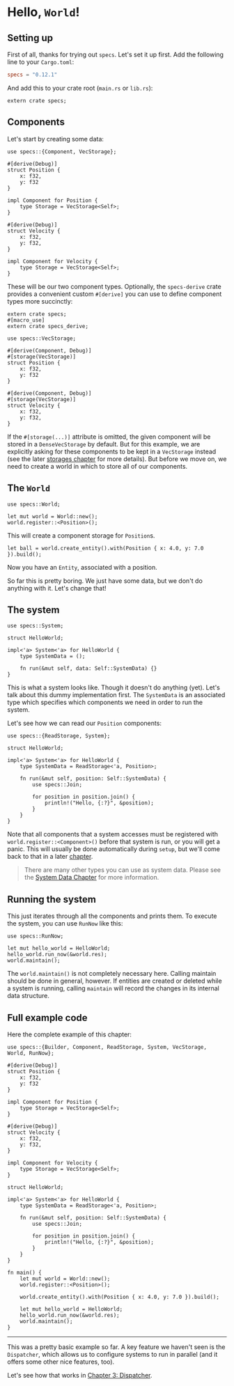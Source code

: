 # Hello, `World`!

## Setting up

First of all, thanks for trying out `specs`. Let's
set it up first. Add the following line to your `Cargo.toml`:

```toml
specs = "0.12.1"
```

And add this to your crate root (`main.rs` or `lib.rs`):

```rust,ignore
extern crate specs;
```

## Components

Let's start by creating some data:

```rust,ignore
use specs::{Component, VecStorage};

#[derive(Debug)]
struct Position {
    x: f32,
    y: f32
}

impl Component for Position {
    type Storage = VecStorage<Self>;
}

#[derive(Debug)]
struct Velocity {
    x: f32,
    y: f32,
}

impl Component for Velocity {
    type Storage = VecStorage<Self>;
}
```

These will be our two component types. Optionally, the `specs-derive` crate
provides a convenient custom `#[derive]` you can use to define component types
more succinctly:

```rust,ignore
extern crate specs;
#[macro_use]
extern crate specs_derive;

use specs::VecStorage;

#[derive(Component, Debug)]
#[storage(VecStorage)]
struct Position {
    x: f32,
    y: f32
}

#[derive(Component, Debug)]
#[storage(VecStorage)]
struct Velocity {
    x: f32,
    y: f32,
}
```

If the `#[storage(...)]` attribute is omitted, the given component will be
stored in a `DenseVecStorage` by default. But for this example, we are
explicitly asking for these components to be kept in a `VecStorage` instead (see
the later [storages chapter][sc] for more details). But before we move on, we
need to create a world in which to store all of our components.

[sc]: ./05_storages.html

## The `World`

```rust,ignore
use specs::World;

let mut world = World::new();
world.register::<Position>();
```

This will create a component storage for `Position`s.

```rust,ignore
let ball = world.create_entity().with(Position { x: 4.0, y: 7.0 }).build();
```

Now you have an `Entity`, associated with a position.

So far this is pretty boring. We just have some data,
but we don't do anything with it. Let's change that!

## The system

```rust,ignore
use specs::System;

struct HelloWorld;

impl<'a> System<'a> for HelloWorld {
    type SystemData = ();

    fn run(&mut self, data: Self::SystemData) {}
}
```

This is what a system looks like. Though it doesn't do anything (yet).
Let's talk about this dummy implementation first.
The `SystemData` is an associated type
which specifies which components we need in order to run
the system.

Let's see how we can read our `Position` components:

```rust,ignore
use specs::{ReadStorage, System};

struct HelloWorld;

impl<'a> System<'a> for HelloWorld {
    type SystemData = ReadStorage<'a, Position>;

    fn run(&mut self, position: Self::SystemData) {
        use specs::Join;

        for position in position.join() {
            println!("Hello, {:?}", &position);
        }
    }
}
```

Note that all components that a system accesses must be registered with
`world.register::<Component>()` before that system is run, or you will get a
panic. This will usually be done automatically during `setup`, but we'll
come back to that in a later [chapter][se].

> There are many other types you can use as system data. Please see the
> [System Data Chapter][cs] for more information.

[cs]: ./06_system_data.html
[se]: ./07_setup.html

## Running the system

This just iterates through all the components and prints
them. To execute the system, you can use `RunNow` like this:

```rust,ignore
use specs::RunNow;

let mut hello_world = HelloWorld;
hello_world.run_now(&world.res);
world.maintain();
```

The `world.maintain()` is not completely necessary here. Calling maintain should be done in general, however.
If entities are created or deleted while a system is running, calling `maintain`
will record the changes in its internal data structure.

## Full example code

Here the complete example of this chapter:

```rust,ignore
use specs::{Builder, Component, ReadStorage, System, VecStorage, World, RunNow};

#[derive(Debug)]
struct Position {
    x: f32,
    y: f32
}

impl Component for Position {
    type Storage = VecStorage<Self>;
}

#[derive(Debug)]
struct Velocity {
    x: f32,
    y: f32,
}

impl Component for Velocity {
    type Storage = VecStorage<Self>;
}

struct HelloWorld;

impl<'a> System<'a> for HelloWorld {
    type SystemData = ReadStorage<'a, Position>;

    fn run(&mut self, position: Self::SystemData) {
        use specs::Join;

        for position in position.join() {
            println!("Hello, {:?}", &position);
        }
    }
}

fn main() {
    let mut world = World::new();
    world.register::<Position>();

    world.create_entity().with(Position { x: 4.0, y: 7.0 }).build();

    let mut hello_world = HelloWorld;
    hello_world.run_now(&world.res);
    world.maintain();
}
```

---

This was a pretty basic example so far. A key feature we haven't seen is the
`Dispatcher`, which allows us to configure systems to run in parallel (and it offers
some other nice features, too).

Let's see how that works in [Chapter 3: Dispatcher][c3].

[c3]: ./03_dispatcher.html
